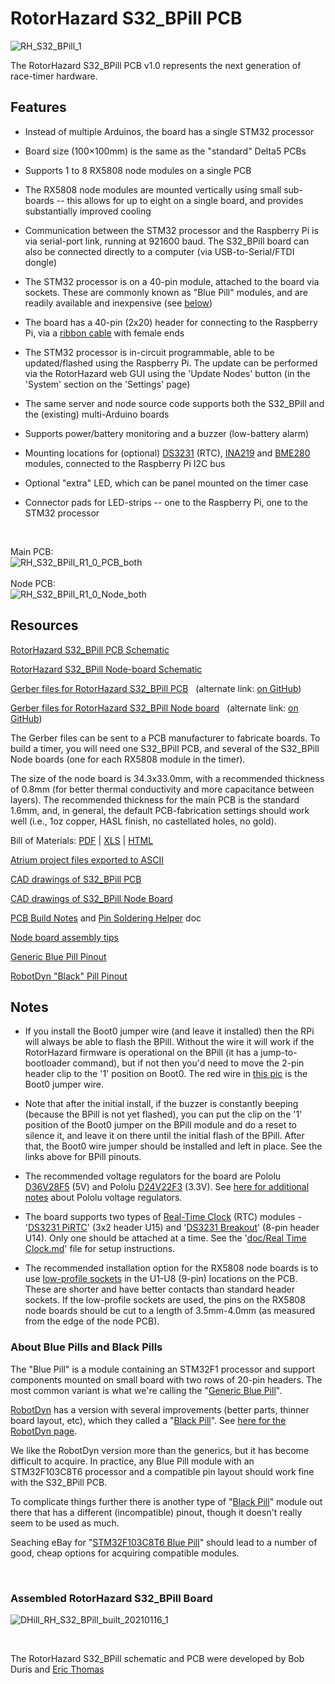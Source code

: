# RotorHazard S32_BPill PCB

![RH_S32_BPill_1](pic/RH_S32_BPill_1s.jpg)

The RotorHazard S32_BPill PCB v1.0 represents the next generation of race-timer hardware.

## Features

* Instead of multiple Arduinos, the board has a single STM32 processor

* Board size (100×100mm) is the same as the "standard" Delta5 PCBs

* Supports 1 to 8 RX5808 node modules on a single PCB

* The RX5808 node modules are mounted vertically using small sub-boards -- this allows for up to eight on a single board, and provides substantially improved cooling

* Communication between the STM32 processor and the Raspberry Pi is via serial-port link, running at 921600 baud. The S32_BPill board can also be connected directly to a computer (via USB-to-Serial/FTDI dongle)

* The STM32 processor is on a 40-pin module, attached to the board via sockets. These are commonly known as "Blue Pill" modules, and are readily available and inexpensive (see [below](#aboutblue))

* The board has a 40-pin (2x20) header for connecting to the Raspberry Pi, via a [ribbon cable](https://www.ebay.com/itm/40-Pin-2x20-Female-to-Female-2-54mm-Pitch-40-wire-IDC-Flat-Ribbon-Cable/391776118674) with female ends

* The STM32 processor is in-circuit programmable, able to be updated/flashed using the Raspberry Pi. The update can be performed via the RotorHazard web GUI using the 'Update Nodes' button (in the 'System' section on the 'Settings' page)

* The same server and node source code supports both the S32_BPill and the (existing) multi-Arduino boards

* Supports power/battery monitoring and a buzzer (low-battery alarm)

* Mounting locations for (optional) [DS3231](#rtc) (RTC), [INA219](https://www.adafruit.com/product/904) and [BME280](https://www.amazon.com/Onyehn-Temperature-Humidity-Barometric-Pressure/dp/B07KR24P6P) modules, connected to the Raspberry Pi I2C bus

* Optional "extra" LED, which can be panel mounted on the timer case

* Connector pads for LED-strips -- one to the Raspberry Pi, one to the STM32 processor
<br>

Main PCB:<br>
![RH_S32_BPill_R1_0_PCB_both](pic/RH_S32_BPill_R1_0_PCB_both.png)<br><br>
Node PCB:<br>
![RH_S32_BPill_R1_0_Node_both](pic/RH_S32_BPill_R1_0_Node_both.png)

## Resources

[RotorHazard S32_BPill PCB Schematic](files/RotorHazard_S32_BPill_SCH_R1.pdf)

[RotorHazard S32_BPill Node-board Schematic](files/RotorHazard_S32_Node_SCH_R1_0.pdf)

[Gerber files for RotorHazard S32_BPill PCB](http://www.rotorhazard.com/files/GerberFiles_RotorHazard_S32_BPill_R1.zip) &nbsp; (alternate link: [on GitHub](files/GerberFiles_RotorHazard_S32_BPill_R1.zip))

[Gerber files for RotorHazard S32_BPill Node board](http://www.rotorhazard.com/files/GerberFiles_RotorHazard_S32_Node_R1_0.zip) &nbsp; (alternate link: [on GitHub](files/GerberFiles_RotorHazard_S32_Node_R1_0.zip))

The Gerber files can be sent to a PCB manufacturer to fabricate boards. To build a timer, you will need one S32_BPill PCB, and several of the S32_BPill Node boards (one for each RX5808 module in the timer).

The size of the node board is 34.3x33.0mm, with a recommended thickness of 0.8mm (for better thermal conductivity and more capacitance between layers). The recommended thickness for the main PCB is the standard 1.6mm, and, in general, the default PCB-fabrication settings should work well (i.e., 1oz copper, HASL finish, no castellated holes, no gold).

Bill of Materials: [PDF](files/RotorHazard_S32_BPill_R1_bd02.pdf) | [XLS](files/RotorHazard_S32_BPill_R1_bd02.xls) | [HTML](http://www.rotorhazard.com/files/RotorHazard_S32_BPill_R1_bd02.html)

[Atrium project files exported to ASCII](http://www.rotorhazard.com/files/RotorHazard_S32_BPill_R1_AltiumAscii.zip)

[CAD drawings of S32_BPill PCB](http://www.rotorhazard.com/files/RotorHazard_S32_BPill_PCB_R1.pdf)

[CAD drawings of S32_BPill Node Board](http://www.rotorhazard.com/files/RotorHazard_S32_Node_PCB_R1_0.pdf)

[PCB Build Notes](files/Build_notes.txt) and [Pin Soldering Helper](files/PinSolderingHelper.pdf) doc

[Node board assembly tips](http://www.rotorhazard.com/files/node_board_assy.pdf)

[Generic Blue Pill Pinout](files/GenericBluePillPinout.jpg)

[RobotDyn "Black" Pill Pinout](files/STM32F103C8T6-RobotDyn_Black_Pill_pinout.pdf)

## Notes

* If you install the Boot0 jumper wire (and leave it installed) then the RPi will always be able to flash the BPill. Without the wire it will work if the RotorHazard firmware is operational on the BPill (it has a jump-to-bootloader command), but if not then you'd need to move the 2-pin header clip to the '1' position on Boot0. The red wire in [this pic](pic/RH_S32_BPill_Boot0Jumper.jpg) is the Boot0 jumper wire.

* Note that after the initial install, if the buzzer is constantly beeping (because the BPill is not yet flashed), you can put the clip on the '1' position of the Boot0 jumper on the BPill module and do a reset to silence it, and leave it on there until the initial flash of the BPill. After that, the Boot0 wire jumper should be installed and left in place. See the links above for BPill pinouts.

* The recommended voltage regulators for the board are Pololu [D36V28F5](https://www.pololu.com/product/3782) (5V) and Pololu [D24V22F3](https://www.pololu.com/product/2857) (3.3V). See [here for additional notes](files/PololuCompatibilityWithRaceTimer.txt) about Pololu voltage regulators.

<a name="rtc"> </a>
* The board supports two types of [Real-Time Clock](../../../doc/Real%20Time%20Clock.md) (RTC) modules - '[DS3231 PiRTC](https://www.adafruit.com/product/4282)' (3x2 header U15) and '[DS3231 Breakout](https://www.adafruit.com/product/3013)' (8-pin header U14). Only one should be attached at a time. See the '[doc/Real Time Clock.md](../../../doc/Real%20Time%20Clock.md)' file for setup instructions.

* The recommended installation option for the RX5808 node boards is to use [low-profile sockets](https://www.mouser.com/ProductDetail/Mill-Max/801-93-036-10-012000?qs=WZRMhwwaLl%2F7W%252BkSMqBETQ%3D%3D) in the U1-U8 (9-pin) locations on the PCB. These are shorter and have better contacts than standard header sockets. If the low-profile sockets are used, the pins on the RX5808 node boards should be cut to a length of 3.5mm-4.0mm (as measured from the edge of the node PCB).

<a name="aboutblue"></a>
### About Blue Pills and Black Pills

The "Blue Pill" is a module containing an STM32F1 processor and support components mounted on small board with two rows of 20-pin headers. The most common variant is what we're calling the "[Generic Blue Pill](https://stm32-base.org/boards/STM32F103C8T6-Blue-Pill)".

[RobotDyn](https://robotdyn.com) has a version with several improvements (better parts, thinner board layout, etc), which they called a "[Black Pill](https://stm32-base.org/boards/STM32F103C8T6-RobotDyn-Black-Pill)". See [here for the RobotDyn page](https://robotdyn.com/stm32f103-stm32-arm-mini-system-dev-board-stm-firmware.html).

We like the RobotDyn version more than the generics, but it has become difficult to acquire. In practice, any Blue Pill module with an STM32F103C8T6 processor and a compatible pin layout should work fine with the S32_BPill PCB.

To complicate things further there is another type of "[Black Pill](https://stm32-base.org/boards/STM32F103C8T6-Black-Pill.html)" module out there that has a different (incompatible) pinout, though it doesn't really seem to be used as much. 

Seaching eBay for "[STM32F103C8T6 Blue Pill](https://www.ebay.com/sch/i.html?_nkw=STM32F103C8T6+Blue+Pill)" should lead to a number of good, cheap options for acquiring compatible modules.

<br>

### Assembled RotorHazard S32_BPill Board

![DHill_RH_S32_BPill_built_20210116_1](pic/DHill_RH_S32_BPill_built_20210116_1.jpg)

<br>

The RotorHazard S32_BPill schematic and PCB were developed by Bob Duris and [Eric Thomas](http://www.etheli.com)
